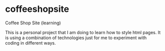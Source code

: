 # coffeeshopsite
Coffee Shop Site (learning)

This is a personal project that I am doing to learn how to style html pages. It is using a combination of technologies just for me to experiment with coding in different ways.
